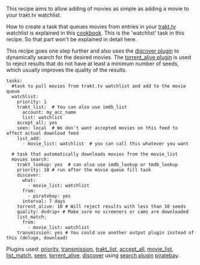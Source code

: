 This recipe aims to allow adding of movies as simple as adding a movie to your trakt.tv watchlist.

How to create a task that queues movies from entries in your [trakt.tv](http://trakt.tv) watchlist is explained in this [cookbook](/Cookbook/Movies/TraktList). This is the 'watchlist' task in this recipe. So that part won't be explained in detail here.

This recipe goes one step further and also uses the [discover plugin](/Plugins/discover) to dynamically search for the desired movies. The [torrent_alive plugin](/Plugins/torrent_alive) is used to reject results that do not have at least a minimum number of seeds, which usually improves the quality of the results.

```
tasks:
  #task to pull movies from trakt.tv watchlist and add to the movie queue
  watchlist:
    priority: 1
    trakt_list:  # You can also use imdb_list
      account: my_acc_name
      list: watchlist
    accept_all: yes
    seen: local  # We don't want accepted movies on this feed to affect actual download feed
    list_add:
      - movie_list: watchlist  # you can call this whatever you want

  # task that automatically downloads movies from the movie_list
  movies search:
    trakt_lookup: yes  # can also use imdb_lookup or tmdb_lookup
    priority: 10 # run after the movie queue fill task
    discover:
      what:
        - movie_list: watchlist
      from:
        - piratebay: yes
      interval: 7 days
    torrent_alive: 10 # Will reject results with less than 10 seeds
    quality: dvdrip+ # Make sure no screeners or cams are downloaded
    list_match:
      from:
        - movie_list: watchlist
    transmission: yes # You could use another output plugin instead of this (deluge, download)
```
Plugins used: [priority](/Plugins/priority), [transmission](/Plugins/transmission), [trakt_list](/Plugins/trakt_list), [accept_all](/Plugins/accept_all), [movie_list](/Plugins/List/movie_list), [list_match](/Plugins/List/list_match), [seen](/Plugins/seen), [torrent_alive](/Plugins/torrent_alive), [discover](/Plugins/discover) using [search plugin](/Searches) [piratebay](/Searches/piratebay).